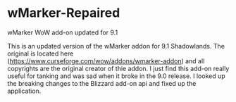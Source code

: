 # wMarker-Repaired
wMarker WoW add-on updated for 9.1

This is an updated version of the wMarker addon for 9.1 Shadowlands. The original is located here (https://www.curseforge.com/wow/addons/wmarker-addon) and all copyrights are the original creator of thie addon. I just find this add-on really useful for tanking and was sad when it broke in the 9.0 release. I looked up the breaking changes to the Blizzard add-on api and fixed up the application. 
